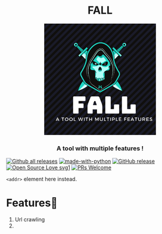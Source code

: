 <h1 align="center">FALL</h1>
<p align="center"><img src="https://github.com/DevanshRaghav75/FALL/blob/main/FALL%20logo.png"  width="300" height="300" />
<h3 align="center">A tool with multiple features !</h3>

[![Github all releases](https://img.shields.io/github/downloads/DevanshRaghav75/FALL/total.svg)](https://GitHub.com/DevanshRaghav75/FALL/releases/)
[![made-with-python](https://img.shields.io/badge/Made%20with-Python-1f425f.svg)](https://www.python.org/)
[![GitHub release](https://img.shields.io/github/release/Devansh/FALL.svg)](https://GitHub.com/DevanshRaghav75/FALL/releases/)
[![Open Source Love svg1](https://badges.frapsoft.com/os/v1/open-source.svg?v=103)](https://github.com/ellerbrock/open-source-badges/)
[![PRs Welcome](https://img.shields.io/badge/PRs-welcome-brightgreen.svg?style=flat-square)](http://makeapullrequest.com)

`<addr>` element here instead.








# Features🍳

1. Url crawling
2. 

